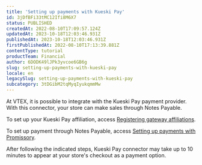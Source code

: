 ```yaml
---
title: 'Setting up payments with Kueski Pay'
id: 3jDfBFi33tMC12Ifi8M6X7
status: PUBLISHED
createdAt: 2022-08-10T17:09:57.124Z
updatedAt: 2023-10-18T12:03:46.931Z
publishedAt: 2023-10-18T12:03:46.931Z
firstPublishedAt: 2022-08-10T17:13:39.881Z
contentType: tutorial
productTeam: Financial
author: 6DODK49lJPk3yvcoe6GB6g
slug: setting-up-payments-with-kueski-pay
locale: en
legacySlug: setting-up-payments-with-kueski-pay
subcategory: 3tDGibM2tqMyqIyukqmmMw
---
```


At VTEX, it is possible to integrate with the Kueski Pay payment provider. With this connector, your store can make sales through Notes Payable.

To set up your Kueski Pay affiliation, access [Registering gateway affiliations](https://help.vtex.com/en/tutorial/afiliacoes-de-gateway--tutorials_444#).

To set up payment through Notes Payable, access [Setting up payments with Promissory](https://help.vtex.com/en/tutorial/setting-up-payments-with-notes-payable).

After following the indicated steps, Kueski Pay connector may take up to 10 minutes to appear at your store's checkout as a payment option.

